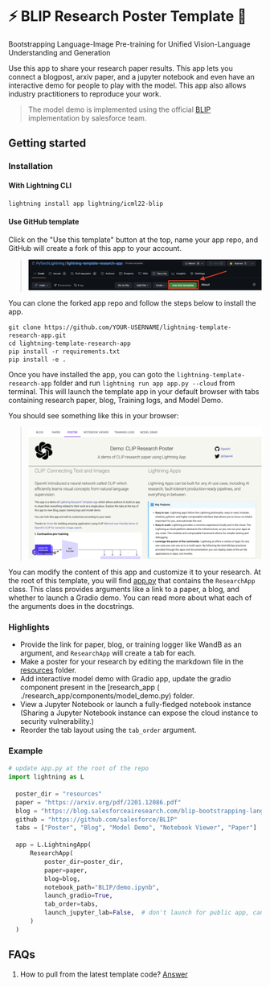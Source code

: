 # ⚡️ BLIP Research Poster Template 🔬

Bootstrapping Language-Image Pre-training for Unified Vision-Language Understanding and Generation

Use this app to share your research paper results. This app lets you connect a blogpost, arxiv paper, and a jupyter
notebook and even have an interactive demo for people to play with the model. This app also allows industry
practitioners to reproduce your work.

> The model demo is implemented using the official [BLIP](https://github.com/salesforce/BLIP) implementation by salesforce team.

## Getting started

### Installation

#### With Lightning CLI

`lightning install app lightning/icml22-blip`

#### Use GitHub template

Click on the "Use this template" button at the top, name your app repo, and GitHub will create a fork of this app to
your account.

> ![use-template.png](./assets/use-template.png)

You can clone the forked app repo and follow the steps below to install the app.

```
git clone https://github.com/YOUR-USERNAME/lightning-template-research-app.git
cd lightning-template-research-app
pip install -r requirements.txt
pip install -e .
```

Once you have installed the app, you can goto the `lightning-template-research-app` folder and
run `lightning run app app.py --cloud` from terminal.
This will launch the template app in your default browser with tabs containing research paper, blog, Training
logs, and Model Demo.

You should see something like this in your browser:

> ![image](./assets/demo.png)

You can modify the content of this app and customize it to your research.
At the root of this template, you will find [app.py](./app.py) that contains the `ResearchApp` class. This class
provides arguments like a link to a paper, a blog, and whether to launch a Gradio demo. You can read more about what
each of the arguments does in the docstrings.

### Highlights

- Provide the link for paper, blog, or training logger like WandB as an argument, and `ResearchApp` will create a tab
  for each.
- Make a poster for your research by editing the markdown file in the [resources](./resources/poster.md) folder.
- Add interactive model demo with Gradio app, update the gradio component present in the \[research_app (
  ./research_app/components/model_demo.py) folder.
- View a Jupyter Notebook or launch a fully-fledged notebook instance (Sharing a Jupyter Notebook instance can expose
  the cloud instance to security vulnerability.)
- Reorder the tab layout using the `tab_order` argument.

### Example

```python
# update app.py at the root of the repo
import lightning as L

  poster_dir = "resources"
  paper = "https://arxiv.org/pdf/2201.12086.pdf"
  blog = "https://blog.salesforceairesearch.com/blip-bootstrapping-language-image-pretraining/"
  github = "https://github.com/salesforce/BLIP"
  tabs = ["Poster", "Blog", "Model Demo", "Notebook Viewer", "Paper"]

  app = L.LightningApp(
      ResearchApp(
          poster_dir=poster_dir,
          paper=paper,
          blog=blog,
          notebook_path="BLIP/demo.ipynb",
          launch_gradio=True,
          tab_order=tabs,
          launch_jupyter_lab=False,  # don't launch for public app, can expose to security vulnerability
      )
  )

```

## FAQs

1. How to pull from the latest template
   code? [Answer](https://stackoverflow.com/questions/56577184/github-pull-changes-from-a-template-repository)
